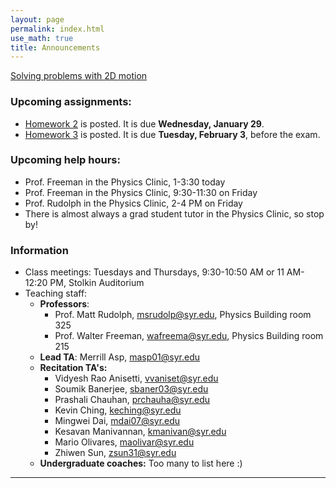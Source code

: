 ```yaml
---
layout: page 
permalink: index.html
use_math: true
title: Announcements
---
```


  <a href="slides/lecture5.pdf">Solving problems with 2D motion</a>

### Upcoming assignments:

- [Homework 2](hw/homework2-2020.pdf) is posted. It is due **Wednesday, January 29**.
- [Homework 3](hw/homework3-2020.pdf) is posted. It is due **Tuesday, February 3**, before the exam.


### Upcoming help hours:

* Prof. Freeman in the Physics Clinic, 1-3:30 today 
* Prof. Freeman in the Physics Clinic, 9:30-11:30 on Friday
* Prof. Rudolph in the Physics Clinic, 2-4 PM on Friday
* There is almost always a grad student tutor in the Physics Clinic, so stop by!

### Information

- Class meetings: Tuesdays and Thursdays, 9:30-10:50 AM or 11 AM-12:20 PM, Stolkin Auditorium
- Teaching staff:
   - **Professors**:
      * Prof. Matt Rudolph, <msrudolp@syr.edu>, Physics Building room 325
      * Prof. Walter Freeman, <wafreema@syr.edu>, Physics Building room 215
   - **Lead TA**: Merrill Asp, <masp01@syr.edu>
   - **Recitation TA's:**
      * Vidyesh Rao Anisetti, <vvaniset@syr.edu>
      * Soumik Banerjee, <sbaner03@syr.edu>
      * Prashali Chauhan, <prchauha@syr.edu>
      * Kevin Ching, <keching@syr.edu>
      * Mingwei Dai, <mdai07@syr.edu>
      * Kesavan Manivannan, <kmanivan@syr.edu>
      * Mario Olivares, <maolivar@syr.edu>
      * Zhiwen Sun, <zsun31@syr.edu>
   - **Undergraduate coaches:** Too many to list here :)

 
---

<br>

<!--
<center> <img src="woodpecker.jpg">
<br>
<em>Pileated woodpecker, Glover Park, Washington DC.<br><br>
What's special about his tail that lets him keep his balance?<br>
How did he make that hole in fifteen seconds or so?
</em>
</center>
-->

